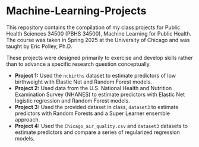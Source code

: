 # Machine-Learning-Projects
This repository contains the compilation of my class projects for Public Health Sciences 34500 (PBHS 34500), Machine Learning for Public Health. The course was taken in Spring 2025 at the University of Chicago and was taught by Eric Polley, Ph.D.

These projects were designed primarily to exercise and develop skills rather than to advance a specific research question conceptually.

- **Project 1:** Used the `ncbirths` dataset to estimate predictors of low birthweight with Elastic Net and Random Forest models.  
- **Project 2:** Used data from the U.S. National Health and Nutrition Examination Survey (NHANES) to estimate predictors with Elastic Net logistic regression and Random Forest models.  
- **Project 3:** Used the provided dataset in class, `dataset3` to estimate predictors with Random Forests and a Super Learner ensemble approach.  
- **Project 4:** Used the `Chicago_air_quality.csv` and `dataset3` datasets to estimate predictors and compare a series of regularized regression models.
